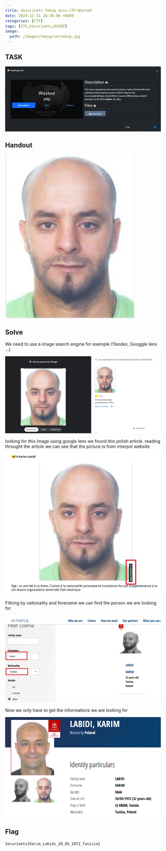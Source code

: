 ```yaml
---
title: Securinets Tekup mini-CTF:Wasted
date: 2024-12-31 18:36:00 +0800
categories: [CTF]
tags: [CTF,Securinets,OSINT]
image:
  path: /images/tekup/sectekup.jpg
---
```

## TASK 

  <img src="/images/tekup/wasted/wasted.png" alt="Securinets" style="width: auto; height: auto; margin-right: 10%;" />

## Handout

  <img src="/images/tekup/wasted/wanted.png" alt="Securinets" style="width: auto; height: auto; margin-right: 10%;" />

## Solve 

We need to use a image search engine for exemple (Yandex, Googgle lens ...)

  <img src="/images/tekup/wasted/lens.png" alt="Securinets" style="width: auto; height: auto; margin-right: 10%;" />

looking for this image using google lens we found this polish article.
reading throught the article we can see that the picture is from interpol website 

  <img src="/images/tekup/wasted/inter.png" alt="Securinets" style="width: auto; height: auto; margin-right: 10%;" />

Filtring by nationality and forename we can find the person we are looking for 

  <img src="/images/tekup/wasted/karim.png" alt="Securinets" style="width: auto; height: auto; margin-right: 10%;" />

Now we only have to get the informations we are looking for 

  <img src="/images/tekup/wasted/flag$.png" alt="Securinets" style="width: auto; height: auto; margin-right: 10%;" />

## Flag 

```
Securinets{Karim_Labidi_20_05_1972_Tunisia}
```